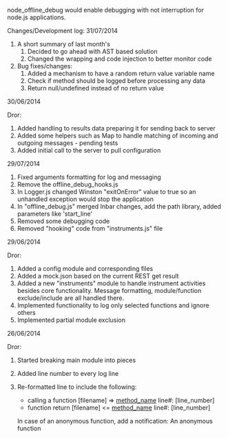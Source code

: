 node_offline_debug would enable debugging with not interruption for node.js applications.


Changes/Development log:
31/07/2014

1. A short summary of last month's
    1. Decided to go ahead with AST based solution
    2. Changed the wrapping and code injection to better monitor code
2. Bug fixes/changes:
    1. Added a mechanism to have a random return value variable name
    2. Check if method should be logged before processing any data
    3. Return null/undefined instead of no return value

30/06/2014

Dror:

1. Added handling to results data preparing it for sending back to server
2. Added some helpers such as Map to handle matching of incoming and outgoing messages - pending tests
3. Added initial call to the server to pull configuration

29/07/2014
1. Fixed arguments formatting for log and messaging
2. Remove the offline_debug_hooks.js
3. In Logger.js changed Winston "exitOnError" value to true so an unhandled exception would stop the application
4. In "offline_debug.js" merged Inbar changes, add the path library, added parameters like 'start_line'
5. Removed some debugging code
6. Removed "hooking" code from "instruments.js" file

29/06/2014

Dror:

1. Added a config module and corresponding files
2. Added a mock.json based on the current REST get result
3. Added a new "instruments" module to handle instrument activities besides core functionality. Message formatting, module/function exclude/include are all handled there.
4. Implemented functionality to log only selected functions and ignore others
5. Implemented partial module exclusion

26/06/2014

Dror:

1. Started breaking main module into pieces
2. Added line number to every log line
3. Re-formatted line to include the following:
    * calling a function [filename] => [method_name]([arguments]) line#: [line_number]
    * function return [filename] <= [method_name]([arguments]) line#: [line_number]

   In case of an anonymous function, add a notification: An anonymous function
